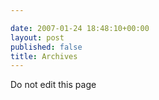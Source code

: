 ```yaml
---

date: 2007-01-24 18:48:10+00:00
layout: post
published: false
title: Archives
---
```


Do not edit this page
